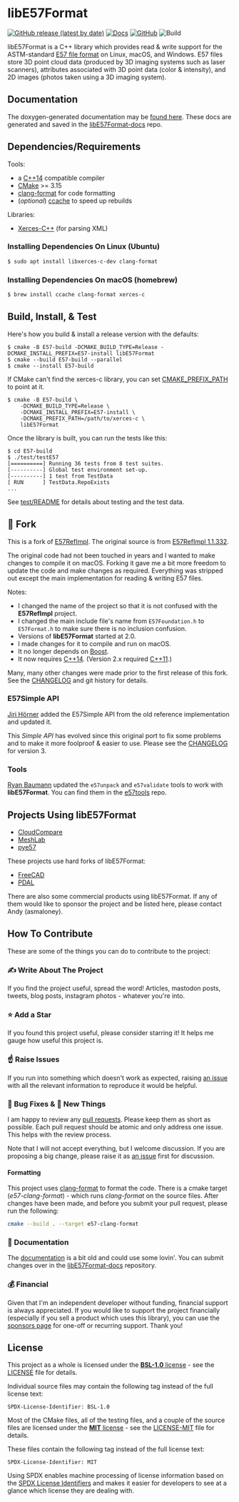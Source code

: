 # libE57Format

[![GitHub release (latest by date)](https://img.shields.io/github/v/release/asmaloney/libE57Format)](https://github.com/asmaloney/libE57Format/releases/latest) [![Docs](https://img.shields.io/badge/docs-online-orange)](https://asmaloney.github.io/libE57Format-docs/) [![GitHub](https://img.shields.io/github/license/asmaloney/libE57Format)](LICENSE) ![Build](https://github.com/asmaloney/libE57Format/actions/workflows/build.yml/badge.svg)

libE57Format is a C++ library which provides read & write support for the ASTM-standard [E57 file format](https://www.astm.org/e2807-11r19e01.html) on Linux, macOS, and Windows. E57 files store 3D point cloud data (produced by 3D imaging systems such as laser scanners), attributes associated with 3D point data (color & intensity), and 2D images (photos taken using a 3D imaging system).

## Documentation

The doxygen-generated documentation may be [found here](https://asmaloney.github.io/libE57Format-docs/). These docs are generated and saved in the [libE57Format-docs](https://github.com/asmaloney/libE57Format-docs) repo.

## Dependencies/Requirements

Tools:

- a [C++14](https://en.cppreference.com/w/cpp/14) compatible compiler
- [CMake](https://cmake.org/) >= 3.15
- [clang-format](https://clang.llvm.org/docs/ClangFormat.html) for code formatting
- (_optional_) [ccache](https://ccache.dev/) to speed up rebuilds

Libraries:

- [Xerces-C++](https://xerces.apache.org/xerces-c/) (for parsing XML)

### Installing Dependencies On Linux (Ubuntu)

```sh
$ sudo apt install libxerces-c-dev clang-format
```

### Installing Dependencies On macOS (homebrew)

```sh
$ brew install ccache clang-format xerces-c
```

## Build, Install, & Test

Here's how you build & install a release version with the defaults:

```
$ cmake -B E57-build -DCMAKE_BUILD_TYPE=Release -DCMAKE_INSTALL_PREFIX=E57-install libE57Format
$ cmake --build E57-build --parallel
$ cmake --install E57-build
```

If CMake can't find the xerces-c library, you can set [CMAKE_PREFIX_PATH](https://cmake.org/cmake/help/latest/variable/CMAKE_PREFIX_PATH.html) to point at it.

```
$ cmake -B E57-build \
    -DCMAKE_BUILD_TYPE=Release \
    -DCMAKE_INSTALL_PREFIX=E57-install \
    -DCMAKE_PREFIX_PATH=/path/to/xerces-c \
    libE57Format
```

Once the library is built, you can run the tests like this:

```
$ cd E57-build
$ ./test/testE57
[==========] Running 36 tests from 8 test suites.
[----------] Global test environment set-up.
[----------] 1 test from TestData
[ RUN      ] TestData.RepoExists
...
```

See [test/README](test/README.md) for details about testing and the test data.

## 🍴 Fork

This is a fork of [E57RefImpl](https://sourceforge.net/projects/e57-3d-imgfmt/). The original source is from [E57RefImpl 1.1.332](https://sourceforge.net/projects/e57-3d-imgfmt/files/E57Refimpl-src/).

The original code had not been touched in years and I wanted to make changes to compile it on macOS. Forking it gave me a bit more freedom to update the code and make changes as required. Everything was stripped out except the main implementation for reading & writing E57 files.

Notes:

- I changed the name of the project so that it is not confused with the **E57RefImpl** project.
- I changed the main include file's name from `E57Foundation.h` to `E57Format.h` to make sure there is no inclusion confusion.
- Versions of **libE57Format** started at 2.0.
- I made changes for it to compile and run on macOS.
- It no longer depends on [Boost](http://www.boost.org/).
- It now requires [C++14](https://en.cppreference.com/w/cpp/14). (Version 2.x required [C++11](https://en.cppreference.com/w/cpp/11).)

Many, many other changes were made prior to the first release of this fork. See the [CHANGELOG](CHANGELOG.md) and git history for details.

### E57Simple API

[Jiri Hörner](https://github.com/ptc-jhoerner) added the E57Simple API from the old reference implementation and updated it.

This _Simple API_ has evolved since this original port to fix some problems and to make it more foolproof & easier to use. Please see the [CHANGELOG](CHANGELOG.md) for version 3.

### Tools

[Ryan Baumann](https://github.com/ryanfb) updated the `e57unpack` and `e57validate` tools to work with **libE57Format**. You can find them in the [e57tools](https://github.com/ryanfb/e57tools) repo.

## Projects Using libE57Format

- [CloudCompare](https://github.com/CloudCompare/CloudCompare)
- [MeshLab](https://github.com/cnr-isti-vclab/meshlab)
- [pye57](https://github.com/davidcaron/pye57)

These projects use hard forks of libE57Format:

- [FreeCAD](https://github.com/FreeCAD/FreeCAD)
- [PDAL](https://github.com/PDAL/PDAL)

There are also some commercial products using libE57Format. If any of them would like to sponsor the project and be listed here, please contact Andy (asmaloney).

## How To Contribute

These are some of the things you can do to contribute to the project:

### ✍ Write About The Project

If you find the project useful, spread the word! Articles, mastodon posts, tweets, blog posts, instagram photos - whatever you're into.

### ⭐️ Add a Star

If you found this project useful, please consider starring it! It helps me gauge how useful this project is.

### ☝ Raise Issues

If you run into something which doesn't work as expected, raising [an issue](https://github.com/asmaloney/libE57Format/issues) with all the relevant information to reproduce it would be helpful.

### 🐞 Bug Fixes & 🧪 New Things

I am happy to review any [pull requests](https://github.com/asmaloney/libE57Format/pulls). Please keep them as short as possible. Each pull request should be atomic and only address one issue. This helps with the review process.

Note that I will not accept everything, but I welcome discussion. If you are proposing a big change, please raise it as [an issue](https://github.com/asmaloney/libE57Format/issues) first for discussion.

#### Formatting

This project uses [clang-format](https://clang.llvm.org/docs/ClangFormat.html) to format the code. There is a cmake target (_e57-clang-format_) - which runs _clang-format_ on the source files. After changes have been made, and before you submit your pull request, please run the following:

```sh
cmake --build . --target e57-clang-format
```

### 📖 Documentation

The [documentation](https://github.com/asmaloney/libE57Format) is a bit old and could use some lovin'. You can submit changes over in the [libE57Format-docs](https://github.com/asmaloney/libE57Format-docs) repository.

### 💰 Financial

Given that I'm an independent developer without funding, financial support is always appreciated. If you would like to support the project financially (especially if you sell a product which uses this library), you can use the [sponsors page](https://github.com/sponsors/asmaloney) for one-off or recurring support. Thank you!

## License

This project as a whole is licensed under the [**BSL-1.0** license](https://opensource.org/licenses/BSL-1.0) - see the [LICENSE](LICENSE.md) file for details.

Individual source files may contain the following tag instead of the full license text:

    SPDX-License-Identifier: BSL-1.0

Most of the CMake files, all of the testing files, and a couple of the source files are licensed under the [**MIT** license](https://opensource.org/license/mit/) - see the [LICENSE-MIT](LICENSE-MIT.md) file for details.

These files contain the following tag instead of the full license text:

    SPDX-License-Identifier: MIT

Using SPDX enables machine processing of license information based on the [SPDX License Identifiers](https://spdx.org/ids) and makes it easier for developers to see at a glance which license they are dealing with.
